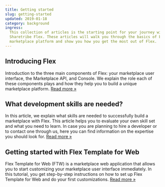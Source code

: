 ```yaml
---
title: Getting started
slug: getting-started
updated: 2019-01-18
category: background
ingress:
  This collection of articles is the starting point for your journey with
  Sharetribe Flex. These articles will walk you through the basics of building a
  marketplace platform and show you how you get the most out of Flex.
---
```


## Introducing Flex

Introduction to the three main components of Flex: your marketplace user
interface, the Marketplace API, and Console. We explain the role each of these
components plays and how they help you to build a unique marketplace platform.
[Read more »](/background/introducing-flex/)

## What development skills are needed?

In this article, we explain what skills are needed to successfully build a
marketplace with Flex. This article helps you to evaluate your own skill set and
what you need to learn. In case you are planning to hire a developer or to
contact one through us, here you can find information on the expertise you
should look for. [Read more »](/background/development-skills/)

## Getting started with Flex Template for Web

Flex Template for Web (FTW) is a marketplace web application that allows you to
start customizing your marketplace user interface immediately. In this tutorial,
you get step-by-step instructions on how to set up Flex Template for Web and do
your first customizations. [Read more »](/tutorials/getting-started-with-ftw/)
